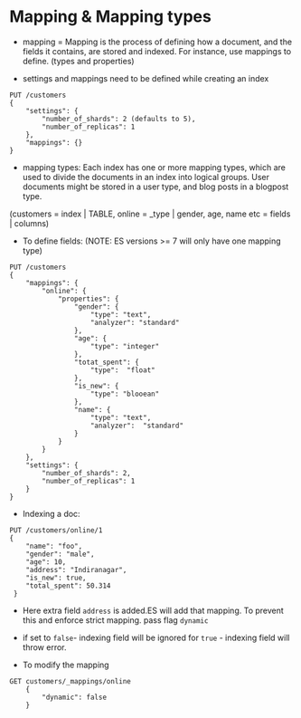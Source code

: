 # Mapping & Mapping types

* mapping = Mapping is the process of defining how a document, and the fields it contains, are stored and indexed. For instance, use mappings to define. (types and properties)


* settings and mappings need to be defined while creating an index
```
PUT /customers
{
	"settings": {
		"number_of_shards": 2 (defaults to 5),
		"number_of_replicas": 1
	},
	"mappings": {}
}
```

* mapping types: Each index has one or more mapping types, which are used to divide the documents in an index into logical groups. User documents might be stored in a user type, and blog posts in a blogpost type.

(customers = index | TABLE, online = _type | gender, age, name etc  = fields | columns)
* To define fields:
(NOTE: ES versions >= 7 will only have one mapping type)

```
PUT /customers
{
	"mappings": {
		"online": {
			"properties": {
				"gender": {
					"type": "text",
					"analyzer": "standard"
				},
				"age": {
					"type": "integer"
				},
				"totat_spent": {
					"type":  "float"
				},
				"is_new": {
					"type": "blooean"
				},
				"name": {
					"type": "text",
					"analyzer":  "standard"
				}
			}
		}
	},
	"settings": {
		"number_of_shards": 2,
		"number_of_replicas": 1
	}
}

```


* Indexing a doc:
```
PUT /customers/online/1
{
	"name": "foo",
	"gender": "male",
	"age": 10,
	"address": "Indiranagar",
	"is_new": true,
	"total_spent": 50.314
 }

```
* Here extra field `address` is added.ES will add that mapping. To prevent this and enforce strict mapping. pass flag `dynamic`

* if set to `false`- indexing field will be ignored for `true` - indexing field will throw error.

* To modify the mapping
```
GET customers/_mappings/online
	{
		"dynamic": false
	}
```

